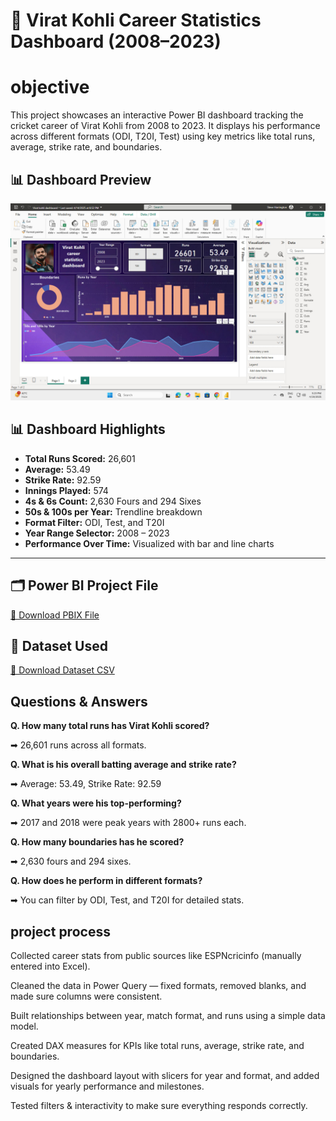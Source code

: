 
# 🏏 Virat Kohli Career Statistics Dashboard (2008–2023)

# objective 
This project showcases an interactive Power BI dashboard tracking the cricket career of Virat Kohli from 2008 to 2023. It displays his performance across different formats (ODI, T20I, Test) using key metrics like total runs, average, strike rate, and boundaries.


## 📊 Dashboard Preview

![Virat Kohli Career Dashboard](https://github.com/umeshpawak/virat-kohli-career-statistics--dashboard/blob/main/virat%20bi%20dashborad.jpeg)

## 📊 Dashboard Highlights

- **Total Runs Scored:** 26,601  
- **Average:** 53.49  
- **Strike Rate:** 92.59  
- **Innings Played:** 574  
- **4s & 6s Count:** 2,630 Fours and 294 Sixes  
- **50s & 100s per Year:** Trendline breakdown  
- **Format Filter:** ODI, Test, and T20I  
- **Year Range Selector:** 2008 – 2023  
- **Performance Over Time:** Visualized with bar and line charts

---

## 🗂️ Power BI Project File  
[🔗 Download PBIX File](https://github.com/umeshpawak/virat-kohli-career-statistics--dashboard/blob/main/Virat%20kohli%20dashboard.pbix)



## 📄 Dataset Used  
[📁 Download Dataset CSV](https://github.com/umeshpawak/virat-kohli-career-statistics--dashboard/blob/main/Virat%20kohli%20dataset%20-%20Sheet4.csv)


##  Questions & Answers

**Q. How many total runs has Virat Kohli scored?**  

➡ 26,601 runs across all formats.

**Q. What is his overall batting average and strike rate?**  

➡ Average: 53.49, Strike Rate: 92.59

**Q. What years were his top-performing?** 

➡ 2017 and 2018 were peak years with 2800+ runs each.

**Q. How many boundaries has he scored?** 

➡ 2,630 fours and 294 sixes.

**Q. How does he perform in different formats?** 

➡ You can filter by ODI, Test, and T20I for detailed stats.

## project process 

Collected career stats from public sources like ESPNcricinfo (manually entered into Excel).

Cleaned the data in Power Query — fixed formats, removed blanks, and made sure columns were consistent.

Built relationships between year, match format, and runs using a simple data model.

Created DAX measures for KPIs like total runs, average, strike rate, and boundaries.

Designed the dashboard layout with slicers for year and format, and added visuals for yearly performance and milestones.

Tested filters & interactivity to make sure everything responds correctly.


